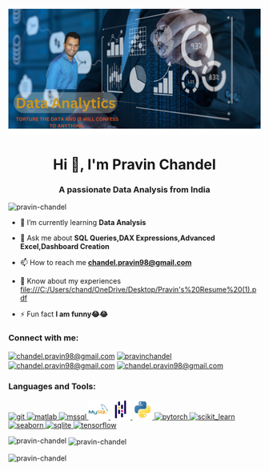 
![logo](https://github.com/Pravin-Chandel/Pravin/blob/main/Your%20paragraph%20text.jpg)
<h1 align="center">Hi 👋, I'm Pravin Chandel</h1>
<h3 align="center">A passionate Data Analysis from India</h3>

<p align="left"> <img src="https://komarev.com/ghpvc/?username=pravin-chandel&label=Profile%20views&color=0e75b6&style=flat" alt="pravin-chandel" /> </p>

- 🌱 I’m currently learning **Data Analysis**

- 💬 Ask me about **SQL Queries,DAX Expressions,Advanced Excel,Dashboard Creation**

- 📫 How to reach me **chandel.pravin98@gmail.com**

- 📄 Know about my experiences [file:///C:/Users/chand/OneDrive/Desktop/Pravin's%20Resume%20(1).pdf](file:///C:/Users/chand/OneDrive/Desktop/Pravin's%20Resume%20(1).pdf)

- ⚡ Fun fact **I am funny😂😂**

<h3 align="left">Connect with me:</h3>
<p align="left">
<a href="https://linkedin.com/in/chandel.pravin98@gmail.com" target="blank"><img align="center" src="https://raw.githubusercontent.com/rahuldkjain/github-profile-readme-generator/master/src/images/icons/Social/linked-in-alt.svg" alt="chandel.pravin98@gmail.com" height="30" width="40" /></a>
<a href="https://kaggle.com/pravinchandel" target="blank"><img align="center" src="https://raw.githubusercontent.com/rahuldkjain/github-profile-readme-generator/master/src/images/icons/Social/kaggle.svg" alt="pravinchandel" height="30" width="40" /></a>
<a href="https://fb.com/chandel.pravin98@gmail.com" target="blank"><img align="center" src="https://raw.githubusercontent.com/rahuldkjain/github-profile-readme-generator/master/src/images/icons/Social/facebook.svg" alt="chandel.pravin98@gmail.com" height="30" width="40" /></a>
<a href="https://instagram.com/chandel.pravin98@gmail.com" target="blank"><img align="center" src="https://raw.githubusercontent.com/rahuldkjain/github-profile-readme-generator/master/src/images/icons/Social/instagram.svg" alt="chandel.pravin98@gmail.com" height="30" width="40" /></a>
</p>

<h3 align="left">Languages and Tools:</h3>
<p align="left"> <a href="https://git-scm.com/" target="_blank" rel="noreferrer"> <img src="https://www.vectorlogo.zone/logos/git-scm/git-scm-icon.svg" alt="git" width="40" height="40"/> </a> <a href="https://www.mathworks.com/" target="_blank" rel="noreferrer"> <img src="https://upload.wikimedia.org/wikipedia/commons/2/21/Matlab_Logo.png" alt="matlab" width="40" height="40"/> </a> <a href="https://www.microsoft.com/en-us/sql-server" target="_blank" rel="noreferrer"> <img src="https://www.svgrepo.com/show/303229/microsoft-sql-server-logo.svg" alt="mssql" width="40" height="40"/> </a> <a href="https://www.mysql.com/" target="_blank" rel="noreferrer"> <img src="https://raw.githubusercontent.com/devicons/devicon/master/icons/mysql/mysql-original-wordmark.svg" alt="mysql" width="40" height="40"/> </a> <a href="https://pandas.pydata.org/" target="_blank" rel="noreferrer"> <img src="https://raw.githubusercontent.com/devicons/devicon/2ae2a900d2f041da66e950e4d48052658d850630/icons/pandas/pandas-original.svg" alt="pandas" width="40" height="40"/> </a> <a href="https://www.python.org" target="_blank" rel="noreferrer"> <img src="https://raw.githubusercontent.com/devicons/devicon/master/icons/python/python-original.svg" alt="python" width="40" height="40"/> </a> <a href="https://pytorch.org/" target="_blank" rel="noreferrer"> <img src="https://www.vectorlogo.zone/logos/pytorch/pytorch-icon.svg" alt="pytorch" width="40" height="40"/> </a> <a href="https://scikit-learn.org/" target="_blank" rel="noreferrer"> <img src="https://upload.wikimedia.org/wikipedia/commons/0/05/Scikit_learn_logo_small.svg" alt="scikit_learn" width="40" height="40"/> </a> <a href="https://seaborn.pydata.org/" target="_blank" rel="noreferrer"> <img src="https://seaborn.pydata.org/_images/logo-mark-lightbg.svg" alt="seaborn" width="40" height="40"/> </a> <a href="https://www.sqlite.org/" target="_blank" rel="noreferrer"> <img src="https://www.vectorlogo.zone/logos/sqlite/sqlite-icon.svg" alt="sqlite" width="40" height="40"/> </a> <a href="https://www.tensorflow.org" target="_blank" rel="noreferrer"> <img src="https://www.vectorlogo.zone/logos/tensorflow/tensorflow-icon.svg" alt="tensorflow" width="40" height="40"/> </a> </p>

<p><img align="left" src="https://github-readme-stats.vercel.app/api/top-langs?username=pravin-chandel&show_icons=true&locale=en&layout=compact" alt="pravin-chandel" /></p>

<p>&nbsp;<img align="center" src="https://github-readme-stats.vercel.app/api?username=pravin-chandel&show_icons=true&locale=en" alt="pravin-chandel" /></p>

<p><img align="center" src="https://github-readme-streak-stats.herokuapp.com/?user=pravin-chandel&" alt="pravin-chandel" /></p>

